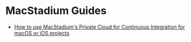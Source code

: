 # MacStadium Guides

* [How to use MacStadium's Private Cloud for Continuous Integration for macOS or iOS projects](./private-cloud-for-ci.md)
